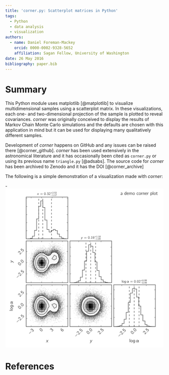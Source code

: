 ```yaml
---
title: 'corner.py: Scatterplot matrices in Python'
tags:
  - Python
  - data analysis
  - visualization
authors:
  - name: Daniel Foreman-Mackey
    orcid: 0000-0002-9328-5652
    affiliation: Sagan Fellow, University of Washington
date: 26 May 2016
bibliography: paper.bib
---
```


# Summary

This Python module uses matplotlib [@matplotlib] to visualize
multidimensional samples using a scatterplot matrix.
In these visualizations, each one- and two-dimensional projection of the
sample is plotted to reveal covariances.
*corner* was originally conceived to display the results of Markov Chain
Monte Carlo simulations and the defaults are chosen with this application in
mind but it can be used for displaying many qualitatively different samples.

Development of *corner* happens on GitHub and any issues can be raised there
[@corner_github].
*corner* has been used extensively in the astronomical literature and it has
occasionally been cited as `corner.py` or using its previous name
`triangle.py` [@adsabs].
The source code for *corner* has been archived to Zenodo and it has the DOI
[@corner_archive]

The following is a simple demonstration of a visualization made with *corner*:

-![A scatterplot matrix generated by *corner*.](corner.png)

# References
